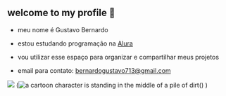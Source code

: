 ## welcome to my profile 🖤

- meu nome é Gustavo Bernardo

- estou estudando programação na [Alura](https://www.alura.com.br)

- vou utilizar esse espaço para organizar e compartilhar meus projetos

- email para contato: bernardogustavo713@gmail.com

 ![](https://media.tenor.com/Qx4yvs-uuGoAAAAM/rock-lee-gaara.gif
)
(<img src="https://media1.tenor.com/m/ysObr5GObMYAAAAd/gaara.gif" alt="a cartoon character is standing in the middle of a pile of dirt"/>()
)
